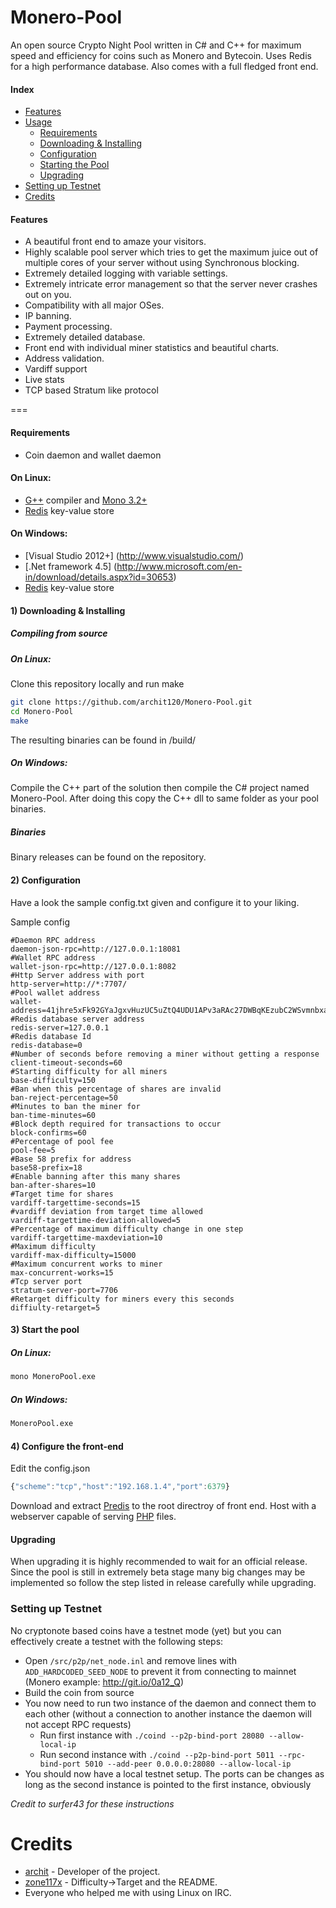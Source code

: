 Monero-Pool
===========

An open source Crypto Night Pool written in C# and C++ for maximum speed and efficiency for coins such as Monero and Bytecoin.  Uses Redis for a high performance database. Also comes with a full fledged front end.


#### Index
* [Features](#features)
* [Usage](#usage)
  * [Requirements](#requirements)
  * [Downloading & Installing](#1-downloading--installing)
  * [Configuration](#2-configuration)
  * [Starting the Pool](#3-start-the-pool)
  * [Upgrading](#upgrading)
* [Setting up Testnet](#setting-up-testnet)
* [Credits](#credits)

#### Features
* A beautiful front end to amaze your visitors.
* Highly scalable pool server which tries to get the maximum juice out of multiple cores of your server without using Synchronous blocking.
* Extremely detailed logging with variable settings.
* Extremely intricate error management so that the server never crashes out on you.
* Compatibility with all major OSes.
* IP banning.
* Payment processing.
* Extremely detailed database.
* Front end with individual miner statistics and beautiful charts.
* Address validation.
* Vardiff support
* Live stats
* TCP based Stratum like protocol

===

#### Requirements
* Coin daemon and wallet daemon

#### On Linux:
* [G++](https://gcc.gnu.org/) compiler and [Mono 3.2+](http://www.mono-project.com/Main_Page) 
* [Redis](http://redis.io/) key-value store

#### On Windows:
* [Visual Studio 2012+] (http://www.visualstudio.com/) 
* [.Net framework 4.5] (http://www.microsoft.com/en-in/download/details.aspx?id=30653) 
* [Redis](http://redis.io/) key-value store

#### 1) Downloading & Installing

##### Compiling from source
##### On Linux:
Clone this repository locally and run make
```bash
git clone https://github.com/archit120/Monero-Pool.git
cd Monero-Pool
make
```

The resulting binaries can be found in /build/

##### On Windows:
Compile the C++ part of the solution then compile the C# project named Monero-Pool. After doing this copy the C++ dll to same folder as your pool binaries.


##### Binaries
Binary releases can be found on the repository.

#### 2) Configuration

Have a look the sample config.txt given and configure it to your liking.

Sample config
```
#Daemon RPC address
daemon-json-rpc=http://127.0.0.1:18081
#Wallet RPC address
wallet-json-rpc=http://127.0.0.1:8082
#Http Server address with port
http-server=http://*:7707/
#Pool wallet address
wallet-address=41jhre5xFk92GYaJgxvHuzUC5uZtQ4UDU1APv3aRAc27DWBqKEzubC2WSvmnbxaswLdB1BsQnSfxfYXvEqkXPvcuS4go3aV
#Redis database server address
redis-server=127.0.0.1
#Redis database Id
redis-database=0
#Number of seconds before removing a miner without getting a response
client-timeout-seconds=60
#Starting difficulty for all miners
base-difficulty=150
#Ban when this percentage of shares are invalid
ban-reject-percentage=50
#Minutes to ban the miner for
ban-time-minutes=60
#Block depth required for transactions to occur
block-confirms=60
#Percentage of pool fee
pool-fee=5
#Base 58 prefix for address
base58-prefix=18
#Enable banning after this many shares
ban-after-shares=10
#Target time for shares
vardiff-targettime-seconds=15
#vardiff deviation from target time allowed
vardiff-targettime-deviation-allowed=5
#Percentage of maximum difficulty change in one step
vardiff-targettime-maxdeviation=10
#Maximum difficulty
vardiff-max-difficulty=15000
#Maximum concurrent works to miner
max-concurrent-works=15
#Tcp server port
stratum-server-port=7706
#Retarget difficulty for miners every this seconds
diffiulty-retarget=5
```

#### 3) Start the pool

##### On Linux:

```bash
mono MoneroPool.exe
```

##### On Windows:
```bash
MoneroPool.exe
```

#### 4) Configure the front-end

Edit the config.json
```javascript
{"scheme":"tcp","host":"192.168.1.4","port":6379}
```
Download and extract [Predis](https://github.com/nrk/predis) to the root directroy of front end. Host with a webserver capable of serving [PHP](http://www.php.net/) files.

#### Upgrading
When upgrading it is highly recommended to wait for an official release. Since the pool is still in extremely beta stage many big changes may be implemented so follow the step listed in release carefully while upgrading.

### Setting up Testnet

No cryptonote based coins have a testnet mode (yet) but you can effectively create a testnet with the following steps:

* Open `/src/p2p/net_node.inl` and remove lines with `ADD_HARDCODED_SEED_NODE` to prevent it from connecting to mainnet (Monero example: http://git.io/0a12_Q)
* Build the coin from source
* You now need to run two instance of the daemon and connect them to each other (without a connection to another instance the daemon will not accept RPC requests)
  * Run first instance with `./coind --p2p-bind-port 28080 --allow-local-ip`
  * Run second instance with `./coind --p2p-bind-port 5011 --rpc-bind-port 5010 --add-peer 0.0.0.0:28080 --allow-local-ip`
* You should now have a local testnet setup. The ports can be changes as long as the second instance is pointed to the first instance, obviously

*Credit to surfer43 for these instructions*

Credits
===
* [archit](https://github.com/archit120) - Developer of the project.
* [zone117x](https://github.com/zone117x) - Difficulty->Target and the README.
* Everyone who helped me with using Linux on IRC.
